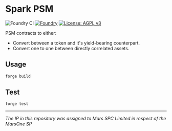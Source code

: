 # Spark PSM

![Foundry CI](https://github.com/mars-foundation/spark-psm/actions/workflows/ci.yml/badge.svg)
[![Foundry][foundry-badge]][foundry]
[![License: AGPL v3](https://img.shields.io/badge/License-AGPL%20v3-blue.svg)](https://github.com/mars-foundation/spark-psm/blob/master/LICENSE)

[foundry]: https://getfoundry.sh/
[foundry-badge]: https://img.shields.io/badge/Built%20with-Foundry-FFDB1C.svg

PSM contracts to either:
- Convert between a token and it's yield-bearing counterpart.
- Convert one to one between directly correlated assets.

## Usage

```bash
forge build
```

## Test

```bash
forge test
```

***
*The IP in this repository was assigned to Mars SPC Limited in respect of the MarsOne SP*

